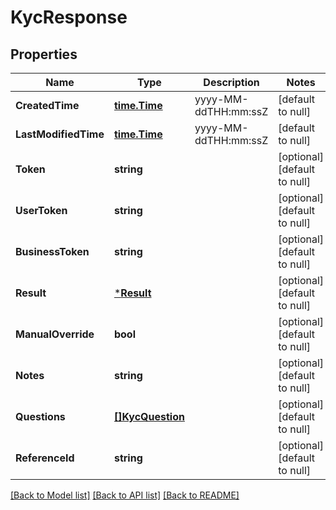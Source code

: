 # KycResponse

## Properties
Name | Type | Description | Notes
------------ | ------------- | ------------- | -------------
**CreatedTime** | [**time.Time**](time.Time.md) | yyyy-MM-ddTHH:mm:ssZ | [default to null]
**LastModifiedTime** | [**time.Time**](time.Time.md) | yyyy-MM-ddTHH:mm:ssZ | [default to null]
**Token** | **string** |  | [optional] [default to null]
**UserToken** | **string** |  | [optional] [default to null]
**BusinessToken** | **string** |  | [optional] [default to null]
**Result** | [***Result**](result.md) |  | [optional] [default to null]
**ManualOverride** | **bool** |  | [optional] [default to null]
**Notes** | **string** |  | [optional] [default to null]
**Questions** | [**[]KycQuestion**](KYCQuestion.md) |  | [optional] [default to null]
**ReferenceId** | **string** |  | [optional] [default to null]

[[Back to Model list]](../README.md#documentation-for-models) [[Back to API list]](../README.md#documentation-for-api-endpoints) [[Back to README]](../README.md)


